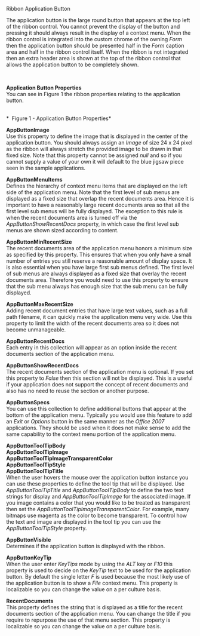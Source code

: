 Ribbon Application Button

The application button is the large round button that appears at the top left of
the ribbon control. You cannot prevent the display of the button and pressing it
should always result in the display of a context menu. When the ribbon control
is integrated into the custom chrome of the owning *Form* then the application
button should be presented half in the *Form* caption area and half in the
ribbon control itself. When the ribbon is not integrated then an extra header
area is shown at the top of the ribbon control that allows the application
button to be completely shown.

 

**Application Button Properties**  
You can see in Figure 1 the ribbon properties relating to the application
button.

   
*  Figure 1 - Application Button Properties*

  
**AppButtonImage**  
Use this property to define the image that is displayed in the center of the
application button. You should always assign an *Image* of size 24 x 24 pixel as
the ribbon will always stretch the provided image to be drawn in that fixed
size. Note that this property cannot be assigned *null* and so if you cannot
supply a value of your own it will default to the blue jigsaw piece seen in the
sample applications.

**AppButtonMenuItems**  
Defines the hierarchy of context menu items that are displayed on the left side
of the application menu. Note that the first level of sub menus are displayed as
a fixed size that overlap the recent documents area. Hence it is important to
have a reasonably large recent documents area so that all the first level sub
menus will be fully displayed. The exception to this rule is when the recent
documents area is turned off via the *AppButtonShowRecentDocs* property, in
which case the first level sub menus are shown sized according to content.

**AppButtonMinRecentSize**  
The recent documents area of the application menu honors a minimum size as
specified by this property. This ensures that when you only have a small number
of entries you still reserve a reasonable amount of display space. It is also
essential when you have large first sub menus defined. The first level of sub
menus are always displayed as a fixed size that overlay the recent documents
area. Therefore you would need to use this property to ensure that the sub menu
always has enough size that the sub menu can be fully displayed.

**AppButtonMaxRecentSize**  
Adding recent document entries that have large text values, such as a full path
filename, it can quickly make the application menu very wide. Use this property
to limit the width of the recent documents area so it does not become
unmanageable.

**AppButtonRecentDocs**  
Each entry in this collection will appear as an option inside the recent
documents section of the application menu. 

**AppButtonShowRecentDocs**  
The recent documents section of the application menu is optional. If you set
this property to *False* then this section will not be displayed. This is a
useful if your application does not support the concept of recent documents and
also has no need to reuse the section or another purpose.

**AppButtonSpecs**  
You can use this collection to define additional buttons that appear at the
bottom of the application menu. Typically you would use this feature to add an
*Exit* or *Options* button in the same manner as the *Office 2007* applications.
They should be used when it does not make sense to add the same capability to
the context menu portion of the application menu.

**AppButtonToolTipBody**  
**AppButtonToolTipImage**  
**AppButtonToolTipImageTransparentColor**  
**AppButtonToolTipStyle**  
**AppButtonToolTipTitle**  
When the user hovers the mouse over the application button instance you can use
these properties to define the tool tip that will be displayed. Use
*AppButtonToolTipTitle* and *AppButtonToolTipBody* to define the two text
strings for display and *AppButtonToolTipImage* for the associated image. If you
image contains a color that you would like to be treated as transparent then set
the *AppButtonToolTipImageTransparentColor*. For example, many bitmaps use
magenta as the color to become transparent. To control how the text and image
are displayed in the tool tip you can use the *AppButtonToolTipStyle* property.

**AppButtonVisible**  
Determines if the application button is displayed with the ribbon.

**AppButtonKeyTip**  
When the user enter *KeyTips* mode by using the *ALT* key or *F10* this property
is used to decide on the *KeyTip* text to be used for the application button. By
default the single letter *F* is used because the most likely use of the
application button is to show a *File* context menu. This property is
localizable so you can change the value on a per culture basis.

**RecentDocuments**  
This property defines the string that is displayed as a title for the recent
documents section of the application menu. You can change the title if you
require to repurpose the use of that menu section. This property is localizable
so you can change the value on a per culture basis.
